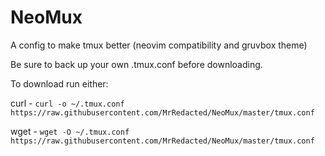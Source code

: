 # NeoMux
A config to make tmux better (neovim compatibility and gruvbox theme)

Be sure to back up your own .tmux.conf before downloading.

To download run either:

curl - `curl -o ~/.tmux.conf https://raw.githubusercontent.com/MrRedacted/NeoMux/master/tmux.conf`

wget - `wget -O ~/.tmux.conf https://raw.githubusercontent.com/MrRedacted/NeoMux/master/tmux.conf`

